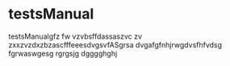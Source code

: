 # testsManual 
testsManualgfz fw vzvbsffdassaszvc
zv
zxxzvzdxzbzascfffeeesdvgsvfASgrsa
dvgafgfnhjrwgdvsfhfvdsg
fgrwaswgesg
rgrgsjg
dgggghghj
